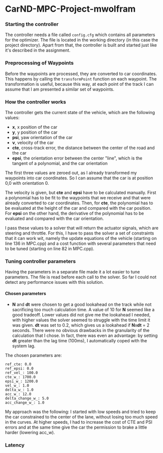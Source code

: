 # CarND-MPC-Project-mwolfram

### Starting the controller

The controller needs a file called ```config.cfg``` which contains all parameters for the optimizer. The file is located in the working directory (in this case the project directory). Apart from that, the controller is built and started just like it's described in the assignment.

### Preprocessing of Waypoints

Before the waypoints are processed, they are converted to car coordinates. This happens by calling the ```transformPoint``` function on each waypoint. The transformation is useful, because this way, at each point of the track I can assume that I am presented a similar set of waypoints.

### How the controller works

The controller gets the current state of the vehicle, which are the following values:

* **x**, x position of the car
* **y**, y position of the car
* **psi**, yaw orientation of the car
* **v**, velocity of the car
* **cte**, cross-track error, the distance between the center of the road and the car
* **epsi**, the orientation error between the center "line", which is the tangent of a polynomial, and the car orientation

The first three values are zeroed out, as I already transformed my waypoints into car coordinates. So I can assume that the car is at position 0,0 with orientation 0.

The velocity is given, but **cte** and **epsi** have to be calculated manually. First a polynomial has to be fit to the waypoints that we receive and that were already converted to car coordinates. Then, for **cte**, the polynomial has to be evaluated at the height of the car and compared with the car position. For **epsi** on the other hand, the derivative of the polynomial has to be evaluated and compared with the car orientation.

I pass these values to a solver that will return the actuator signals, which are steering and throttle. For this, I have to pass the solver a set of constraints that it can work wit, namely the update equations of the vehicle (starting on line 136 in MPC.cpp) and a cost function with several parameters that need to be tuned (starting on line 82 in MPC.cpp).

### Tuning controller parameters

Having the parameters in a separate file made it a lot easier to tune parameters. The file is read before each call to the solver. So far I could not detect any performance issues with this solution.

#### Chosen parameters

* **N** and **dt** were chosen to get a good lookahead on the track while not sacrificing too much calculation time. A value of 10 for **N** seemed like a good tradeoff. Lower values did not give me the lookahead I needed, with higher values the solver seemed to struggle with the time limit it was given. **dt** was set to 0.2, which gives us a lookahead if **N**x**dt** = 2 seconds. There were no obvious drawbacks in the granularity of the calculation that I chose. In fact, there was even an advantage: by setting **dt** greater than the lag time (100ms), I automatically coped with the system lag.

The chosen parameters are:

```
ref_cte: 0.0
ref_epsi: 0.0
ref_vel_: 100.0
cte_w_: 1700.0
epsi_w_: 1200.0
vel_w_: 1.0
delta_w_: 1.0
acc_w_: 12.0
delta_change_w_: 5.0
acc_change_w_: 1.0
```

My approach was the following: I started with low speeds and tried to keep the car constrained to the center of the lane, without losing too much speed in the curves. At higher speeds, I had to increase the cost of CTE and PSI errors and at the same time give the car the permission to brake a little harder (lowering acc_w).

### Latency
